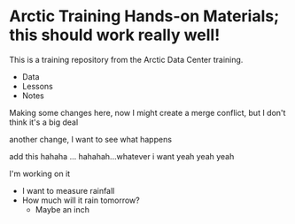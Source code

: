 # Arctic Training Hands-on Materials; this should work really well!

This is a training repository from the Arctic Data Center training. 
 
* Data
* Lessons
* Notes


Making some changes here, now I might create a merge conflict, but I don't think it's a big deal 

another change, I want to see what happens

add this hahaha 
... hahahah...whatever i want yeah yeah yeah 

I'm working on it

* I want to measure rainfall
* How much will it rain tomorrow?
    + Maybe an inch